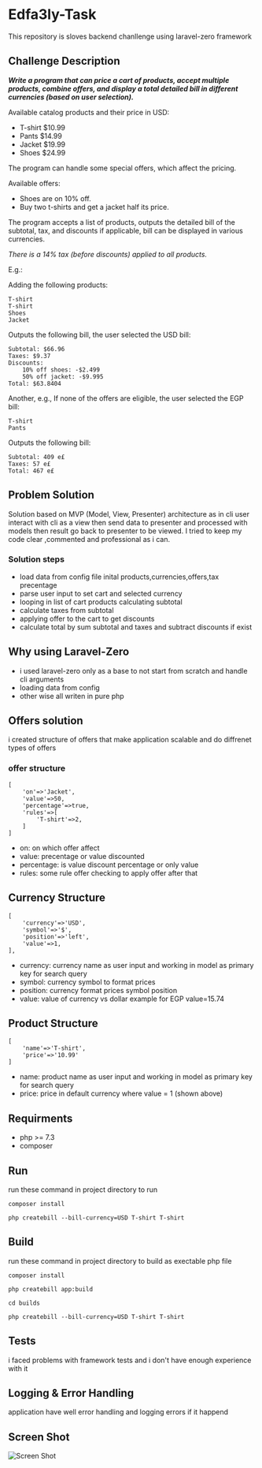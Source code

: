 # Edfa3ly-Task

This repository is sloves backend chanllenge using laravel-zero framework

## Challenge Description

***Write a program that can price a cart of products, accept multiple products, combine offers, and display a total detailed bill in different currencies (based on user selection).***

Available catalog products and their price in USD:

* T-shirt $10.99
* Pants $14.99
* Jacket $19.99
* Shoes $24.99

The program can handle some special offers, which affect the pricing.

Available offers:

* Shoes are on 10% off.
* Buy two t-shirts and get a jacket half its price.

The program accepts a list of products, outputs the detailed bill of the subtotal, tax, and discounts if applicable, bill can be displayed in various currencies.

*There is a 14% tax (before discounts) applied to all products.*

E.g.:

Adding the following products:

```
T-shirt
T-shirt
Shoes
Jacket
```

Outputs the following bill, the user selected the USD bill:

```
Subtotal: $66.96
Taxes: $9.37
Discounts:
	10% off shoes: -$2.499
	50% off jacket: -$9.995
Total: $63.8404
```

Another, e.g., If none of the offers are eligible, the user selected the EGP bill:

```
T-shirt
Pants
```

Outputs the following bill:

```
Subtotal: 409 e£
Taxes: 57 e£
Total: 467 e£
```

## Problem Solution

Solution based on MVP (Model, View, Presenter) architecture as in cli user interact with cli as a view then send data to presenter and processed with models then result go back to presenter to be viewed.
I tried to keep my code clear ,commented and professional as i can.

### Solution steps

* load data from config file inital products,currencies,offers,tax precentage
* parse user input to set cart and selected currency
* looping in list of cart products calculating subtotal
* calculate taxes from subtotal
* applying offer to the cart to get discounts
* calculate total by sum subtotal and taxes and subtract discounts if exist

## Why using Laravel-Zero
* i used laravel-zero only as a base to not start from scratch and handle cli arguments
* loading data from config
* other wise all writen in pure php

## Offers solution

i created structure of offers that make application scalable and do diffrenet types of offers

### offer structure

```
[
    'on'=>'Jacket',
    'value'=>50,
    'percentage'=>true,
    'rules'=>[
        'T-shirt'=>2,
    ]   
]
```
* on: on which offer affect
* value: precentage or value discounted
* percentage: is value discount percentage or only value
* rules: some rule offer checking to apply offer after that
        
## Currency Structure

```
[
    'currency'=>'USD',
    'symbol'=>'$',
    'position'=>'left',
    'value'=>1,
],
```
* currency: currency name as user input and working in model  as primary key for search query
* symbol: currency symbol to format prices
* position: currency format prices symbol position
* value: value of currency vs dollar example for EGP value=15.74

## Product Structure

```
[
    'name'=>'T-shirt',
    'price'=>'10.99'
]
```
* name: product name as user input and working in model  as primary key for search query
* price: price in default currency where value = 1 (shown above)

## Requirments

* php >= 7.3
* composer

## Run

run these command in project directory to run

``` composer install ```

``` php createbill --bill-currency=USD T-shirt T-shirt ```

## Build

run these command in project directory to build as exectable php file

``` composer install ```

``` php createbill app:build ```

``` cd builds ```

``` php createbill --bill-currency=USD T-shirt T-shirt ```

## Tests

i faced problems with framework tests and i don't have enough experience with it

## Logging & Error Handling

application have well error handling and logging errors if it happend

## Screen Shot
![Screen Shot](https://i.imgur.com/kK2sDH1.png "Proof of work")
